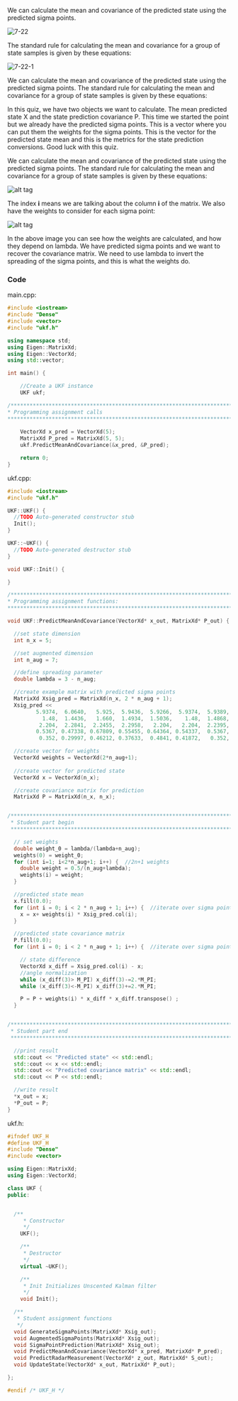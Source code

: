 We can calculate the mean and covariance of the predicted state using the predicted sigma points. 

![7-22](../../images/7-22.png)

The standard rule for calculating the mean and covariance for a group of state samples is given by these equations:

![7-22-1](../../images/7-22-1.png)

We can calculate the mean and covariance of the predicted state using the predicted sigma points. The standard rule for calculating the mean and covariance for a group of state samples is given by these equations:

In this quiz, we have two objects we want to calculate. The mean predicted state X and the state prediction covariance P. This time we started the point but we already have the predicted sigma points. This is a vector where you can put them the weights for the sigma points. This is the vector for the predicted state mean and this is the metrics for the state prediction conversions. Good luck with this quiz. 

We can calculate the mean and covariance of the predicted state using the predicted sigma points. The standard rule for calculating the mean and covariance for a group of state samples is given by these equations:

![alt tag](../../images/predictedMeanAndCovarianceEquations.PNG)

The index **i** means we are talking about the column **i** of the matrix. We also have the weights to consider for each sigma point:

![alt tag](../../images/predictedMeanAndCovarianceEquationsWeights.PNG)

In the above image you can see how the weights are calculated, and how they depend on lambda. We have predicted sigma points and we want to recover the covariance matrix. We need to use lambda to invert the spreading of the sigma points, and this is what the weights do.

### Code

main.cpp:

```c++
#include <iostream>
#include "Dense"
#include <vector>
#include "ukf.h"

using namespace std;
using Eigen::MatrixXd;
using Eigen::VectorXd;
using std::vector;

int main() {

    //Create a UKF instance
    UKF ukf;

/*******************************************************************************
* Programming assignment calls
*******************************************************************************/
    
    VectorXd x_pred = VectorXd(5);
    MatrixXd P_pred = MatrixXd(5, 5);
    ukf.PredictMeanAndCovariance(&x_pred, &P_pred);

    return 0;
}
```

ukf.cpp:

```c++
#include <iostream>
#include "ukf.h"

UKF::UKF() {
  //TODO Auto-generated constructor stub
  Init();
}

UKF::~UKF() {
  //TODO Auto-generated destructor stub
}

void UKF::Init() {

}

/*******************************************************************************
* Programming assignment functions: 
*******************************************************************************/

void UKF::PredictMeanAndCovariance(VectorXd* x_out, MatrixXd* P_out) {

  //set state dimension
  int n_x = 5;

  //set augmented dimension
  int n_aug = 7;

  //define spreading parameter
  double lambda = 3 - n_aug;

  //create example matrix with predicted sigma points
  MatrixXd Xsig_pred = MatrixXd(n_x, 2 * n_aug + 1);
  Xsig_pred <<
         5.9374,  6.0640,   5.925,  5.9436,  5.9266,  5.9374,  5.9389,  5.9374,  5.8106,  5.9457,  5.9310,  5.9465,  5.9374,  5.9359,  5.93744,
           1.48,  1.4436,   1.660,  1.4934,  1.5036,    1.48,  1.4868,    1.48,  1.5271,  1.3104,  1.4787,  1.4674,    1.48,  1.4851,    1.486,
          2.204,  2.2841,  2.2455,  2.2958,   2.204,   2.204,  2.2395,   2.204,  2.1256,  2.1642,  2.1139,   2.204,   2.204,  2.1702,   2.2049,
         0.5367, 0.47338, 0.67809, 0.55455, 0.64364, 0.54337,  0.5367, 0.53851, 0.60017, 0.39546, 0.51900, 0.42991, 0.530188,  0.5367, 0.535048,
          0.352, 0.29997, 0.46212, 0.37633,  0.4841, 0.41872,   0.352, 0.38744, 0.40562, 0.24347, 0.32926,  0.2214, 0.28687,   0.352, 0.318159;

  //create vector for weights
  VectorXd weights = VectorXd(2*n_aug+1);
  
  //create vector for predicted state
  VectorXd x = VectorXd(n_x);

  //create covariance matrix for prediction
  MatrixXd P = MatrixXd(n_x, n_x);


/*******************************************************************************
 * Student part begin
 ******************************************************************************/

  // set weights
  double weight_0 = lambda/(lambda+n_aug);
  weights(0) = weight_0;
  for (int i=1; i<2*n_aug+1; i++) {  //2n+1 weights
    double weight = 0.5/(n_aug+lambda);
    weights(i) = weight;
  }

  //predicted state mean
  x.fill(0.0);
  for (int i = 0; i < 2 * n_aug + 1; i++) {  //iterate over sigma points
    x = x+ weights(i) * Xsig_pred.col(i);
  }

  //predicted state covariance matrix
  P.fill(0.0);
  for (int i = 0; i < 2 * n_aug + 1; i++) {  //iterate over sigma points

    // state difference
    VectorXd x_diff = Xsig_pred.col(i) - x;
    //angle normalization
    while (x_diff(3)> M_PI) x_diff(3)-=2.*M_PI;
    while (x_diff(3)<-M_PI) x_diff(3)+=2.*M_PI;

    P = P + weights(i) * x_diff * x_diff.transpose() ;
  }


/*******************************************************************************
 * Student part end
 ******************************************************************************/

  //print result
  std::cout << "Predicted state" << std::endl;
  std::cout << x << std::endl;
  std::cout << "Predicted covariance matrix" << std::endl;
  std::cout << P << std::endl;

  //write result
  *x_out = x;
  *P_out = P;
}
```

ukf.h:

```c++
#ifndef UKF_H
#define UKF_H
#include "Dense"
#include <vector>

using Eigen::MatrixXd;
using Eigen::VectorXd;

class UKF {
public:


  /**
     * Constructor
     */
    UKF();

    /**
     * Destructor
     */
    virtual ~UKF();

    /**
     * Init Initializes Unscented Kalman filter
     */
    void Init();

  /**
   * Student assignment functions
   */
  void GenerateSigmaPoints(MatrixXd* Xsig_out);
  void AugmentedSigmaPoints(MatrixXd* Xsig_out);
  void SigmaPointPrediction(MatrixXd* Xsig_out);
  void PredictMeanAndCovariance(VectorXd* x_pred, MatrixXd* P_pred);
  void PredictRadarMeasurement(VectorXd* z_out, MatrixXd* S_out);
  void UpdateState(VectorXd* x_out, MatrixXd* P_out);

};

#endif /* UKF_H */
```


